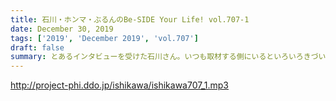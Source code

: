 ```yaml
---
title: 石川・ホンマ・ぶるんのBe-SIDE Your Life! vol.707-1
date: December 30, 2019
tags: ['2019', 'December 2019', 'vol.707']
draft: false
summary: とあるインタビューを受けた石川さん。いつも取材する側にいるといろいろきづいちゃうんですよね。MIURA
---
```


http://project-phi.ddo.jp/ishikawa/ishikawa707_1.mp3